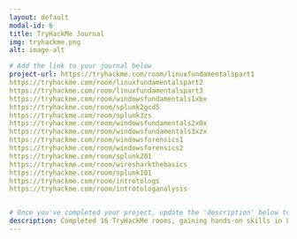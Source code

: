 ```yaml
---
layout: default
modal-id: 6
title: TryHackMe Journal
img: tryhackme.png
alt: image-alt

# Add the link to your journal below
project-url: https://tryhackme.com/room/linuxfundamentalspart1
https://tryhackme.com/room/linuxfundamentalspart2
https://tryhackme.com/room/linuxfundamentalspart3
https://tryhackme.com/room/windowsfundamentals1xbx
https://tryhackme.com/room/splunk2gcd5
https://tryhackme.com/room/splunk3zs
https://tryhackme.com/room/windowsfundamentals2x0x
https://tryhackme.com/room/windowsfundamentals3xzx
https://tryhackme.com/room/windowsforensics1
https://tryhackme.com/room/windowsforensics2
https://tryhackme.com/room/splunk201
https://tryhackme.com/room/wiresharkthebasics
https://tryhackme.com/room/splunk101
https://tryhackme.com/room/introtologs
https://tryhackme.com/room/introtologanalysis


# Once you've completed your project, update the 'description' below to this one: Completed 16 TryHackMe rooms, gaining hands-on skills in Linux and Windows fundamentals, log analysis, network troubleshooting with Wireshark, and incident handling with Splunk.
description: Completed 16 TryHackMe rooms, gaining hands-on skills in Linux and Windows fundamentals, log analysis, network troubleshooting with Wireshark, and incident handling with Splunk.
---
```

